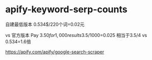 # apify-keyword-serp-counts

自建最低版本
0.534$/220个词=0.02元

vs
官方版本
Pay $3.50 for 1,000 results
3.5$/1000=0.025
相当于3.5/4 vs 0.534=1.6倍


https://apify.com/apify/google-search-scraper
